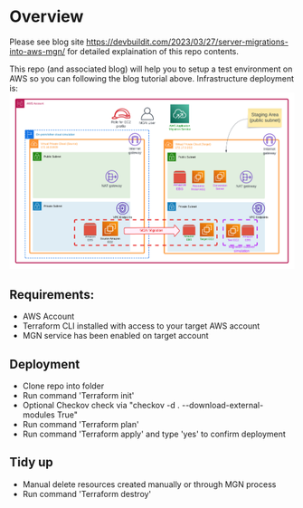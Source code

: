 # Overview


Please see blog site https://devbuildit.com/2023/03/27/server-migrations-into-aws-mgn/ for detailed explaination of this repo contents.

This repo (and associated blog) will help you to setup a test environment on AWS so you can following the blog tutorial above.  Infrastructure deployment is:
![Demo MGN](./images/BLOG-MGN.png)  


## Requirements:
- AWS Account
- Terraform CLI installed with access to your target AWS account
- MGN service has been enabled on target account


## Deployment
- Clone repo into folder
- Run command 'Terraform init'
- Optional Checkov check via  "checkov -d . --download-external-modules True"
- Run command 'Terraform plan' 
- Run command 'Terraform apply' and type 'yes' to confirm deployment


## Tidy up
- Manual delete resources created manually or through MGN process
- Run command 'Terraform destroy'
 
